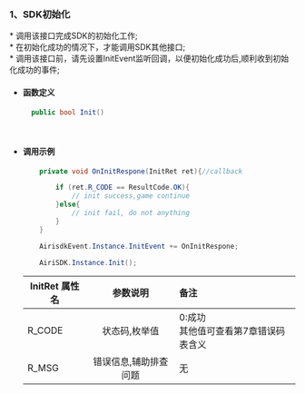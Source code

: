 ### 1、SDK初始化

\* 调用该接口完成SDK的初始化工作;<br/>\* 在初始化成功的情况下，才能调用SDK其他接口;<br/>
\* 调用该接口前，请先设置InitEvent监听回调，以便初始化成功后,顺利收到初始化成功的事件;


- #### 函数定义

  ```cs
    public bool Init()
  ```
<br/>

- #### 调用示例

  ```cs
      private void OnInitRespone(InitRet ret){//callback

          if (ret.R_CODE == ResultCode.OK){
              // init success,game continue
          }else{
              // init fail, do not anything
          }
      }

      AirisdkEvent.Instance.InitEvent += OnInitRespone;

      AiriSDK.Instance.Init();
  ```

    InitRet 属性名|参数说明|备注
    ---|:--:|:--|
    R_CODE|状态码,枚举值|0:成功<br/> 其他值可查看第7章错误码表含义|
    R_MSG| 错误信息,辅助排查问题|无 |
